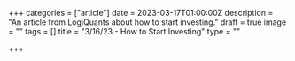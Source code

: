 +++
categories = ["article"]
date = 2023-03-17T01:00:00Z
description = "An article from LogiQuants about how to start investing."
draft = true
image = ""
tags = []
title = "3/16/23 - How to Start Investing"
type = ""

+++
